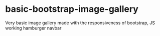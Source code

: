 # basic-bootstrap-image-gallery
Very basic image gallery made with the responsiveness of bootstrap, JS working hamburger navbar
